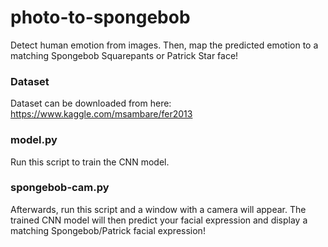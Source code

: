 # photo-to-spongebob
Detect human emotion from images. Then, map the predicted emotion to a matching Spongebob Squarepants or Patrick Star face!

### Dataset
Dataset can be downloaded from here: https://www.kaggle.com/msambare/fer2013

### model.py 
Run this script to train the CNN model.

### spongebob-cam.py
Afterwards, run this script and a window with a camera will appear. The trained CNN model will then predict your facial expression and display a matching Spongebob/Patrick facial expression!

